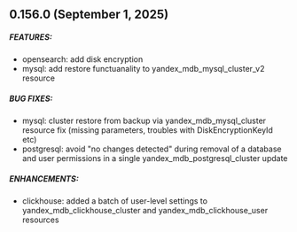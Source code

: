 ## 0.156.0 (September 1, 2025)

##### FEATURES:
* opensearch: add disk encryption
* mysql: add restore functuanality to yandex_mdb_mysql_cluster_v2 resource

##### BUG FIXES:
* mysql: cluster restore from backup via yandex_mdb_mysql_cluster resource fix (missing parameters, troubles with DiskEncryptionKeyId etc)
* postgresql: avoid "no changes detected" during removal of a database and user permissions in a single yandex_mdb_postgresql_cluster update

##### ENHANCEMENTS:
* clickhouse: added a batch of user-level settings to yandex_mdb_clickhouse_cluster and yandex_mdb_clickhouse_user resources




